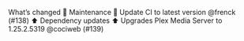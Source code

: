 What’s changed
🧰 Maintenance
🚀 Update CI to latest version @frenck (#138)
⬆️ Dependency updates
⬆️ Upgrades Plex Media Server to 1.25.2.5319 @cociweb (#139)